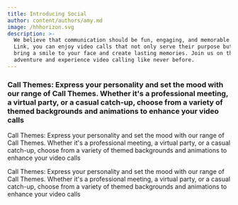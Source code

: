 ```yaml
---
title: Introducing Social
author: content/authors/amy.md
image: /hhhorizon.svg
description: >-
  We believe that communication should be fun, engaging, and memorable. With
  Link, you can enjoy video calls that not only serve their purpose but also
  bring a smile to your face and create lasting memories. Join us on this filled
  adventure and experience video calling like never before.
---
```


### Call Themes: Express your personality and set the mood with our range of Call Themes. Whether it's a professional meeting, a virtual party, or a casual catch-up, choose from a variety of themed backgrounds and animations to enhance your video calls

Call Themes: Express your personality and set the mood with our range of Call Themes. Whether it's a professional meeting, a virtual party, or a casual catch-up, choose from a variety of themed backgrounds and animations to enhance your video calls

Call Themes: Express your personality and set the mood with our range of Call Themes. Whether it's a professional meeting, a virtual party, or a casual catch-up, choose from a variety of themed backgrounds and animations to enhance your video calls
